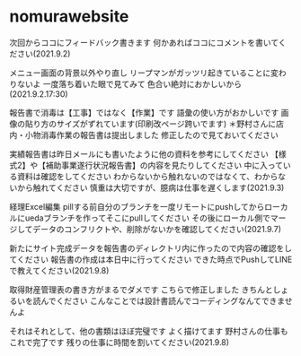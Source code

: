 # nomurawebsite

次回からココにフィードバック書きます
何かあればココにコメントを書いてください(2021.9.2)

メニュー画面の背景以外やり直し
リープマンがガッツリ起きていることに変わりないよ
一度落ち着いた眼で見てみて
色合い絶対におかしいから(2021.9.2.17:30)


報告書で消毒は【工事】ではなく【作業】です
語彙の使い方がおかしいです
画像の貼り方のサイズがずれています(印刷改ページ跨いでます)
＊野村さんに店内・小物消毒作業の報告書は提出しました
修正したので見ておいてください

実績報告書は昨日メールにも書いたように他の資料を参考にしてください
【様式2】や【補助事業遂行状況報告書】の内容を見たりしてください
中に入っている資料は確認をしてください
わからないから触れないのではなくて、わからないから触れてください
慎重は大切ですが、臆病は仕事を遅くします(2021.9.3)

経理Excel編集
pillする前自分のブランチを一度リモートにpushしてからローカルにuedaブランチを作ってそこにpullしてください
その後にローカル側でマージしてデータのコンフリクトや、削除がないかを確認してください(2021.9.7)

新たにサイト完成データを報告書のディレクトリ内に作ったので内容の確認をしてください
報告書の作成は本日中に行ってください
できた時点でPushしてLINEで教えてください(2021.9.8)

取得財産管理表の書き方がまるでダメです
こちらで修正しました
きちんとしょるいを読んでください
こんなことでは設計書読んでコーディングなんてできませんよ

それはそれとして、他の書類はほぼ完璧です
よく描けてます
野村さんの仕事もこれで完了です
残りの仕事に時間を割いてください(2021.9.8)

